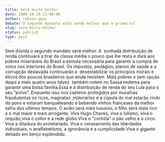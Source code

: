 ```yaml
---
title: Será muito melhor
date: 2006-10-29 21:00:00
author: robson.gouv
debate: O segundo mandato está sendo melhor que o primeiro?
slug: sera-muito-melhor
status: publish 
type: post
---
```


Sem dúvida o segundo mandato será melhor. A  sonhada distribuição de renda continuará a tirar da classe média o pouco que lhe resta e dará aos pobres miseráveis do Brasil a esmola necessária para garantir a compra de votos nos interiores do Brasil. Os impostos, pedágios, planos de saúde e a corrupção deslavada continuarão a  desestabilizar os principios morais e éticos dos poucos brasileiros que ainda resistem. Mais pobres e sem opção daqui a mais quatro anos talvez  também votem no Sassá mutema para garantir uma bolsa família.Essa é a distribuição de renda do seu Lula para o seu "polvo". Enquanto isso nos castelos protegidos por muralhas fraudulentas os ricos, magnatas ,milionários e a cúpula do mal estarão rindo do povo e estaram banqueteando e bebendo vinhos franceses da melhor safra dos ultimos tempos. O avião será mais luxuoso, o filho será mais rico e o mal maior e mais arrogante. Viva Hugo Chaves, viva o lulismo, viva o requião,viva o collor e a rede globo.Viva o "corintia" o pão velho e o circo. Viva a ditadura do proletariado. Viva o cerseamento das liberdades individuais, o analfabetismo, a ignorãncia e a cumplicidade.Viva o gigante deitado em berço esplendido.
